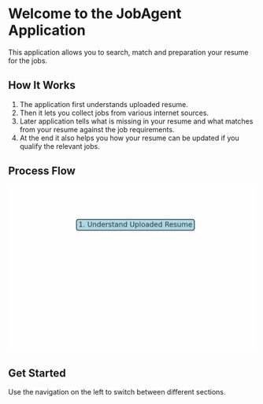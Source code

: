# Welcome to the JobAgent Application

This application allows you to search, match and preparation your resume for the jobs.

## How It Works

1. The application first understands uploaded resume.
2. Then it lets you collect jobs from various internet sources.
3. Later application tells what is missing in your resume and what matches from your resume against the job requirements.
4. At the end it also helps you how your resume can be updated if you qualify the relevant jobs.

## Process Flow

![Process Flow Animation](flowchart.gif)

## Get Started

Use the navigation on the left to switch between different sections.
